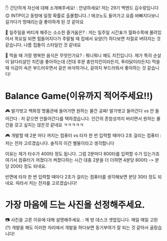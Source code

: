 ✋ 간단하게 자신에 대해 소개해주세요!
: 안녕하세요! 저는 29기 백엔드 김수랑입니다😊 INTP이고 동방에 일정 확률로 출몰합니다..!
 에코노도 들어가고 요즘 바빠지다보니 길가다가 멍때리는걸 좋아하게 된 것 같아요
 
🎁 일주일을 버티게 해주는 소소한 즐거움은? 
: 저는 일주일 시간표가 월화수목에 몰려있어서 목요일 되면 힘들어지다가 주말될 때 집에서 요양(?) 하다보면 저절로 버텨지는 것 같습니다.
나름 집돌이 스타일인 것 같네요
  
👅 먹을 때 가장 행복한 음식은 무엇인가요?
: 뭐니뭐니 해도 치킨입니다. 제가 특히 순살이 닭다리살인 치킨을 좋아하는데 (전대 후문 충만치킨이라든지, 푸라닭이라든지)
먹을 때 식감이 속은 부드러우면서 겉은 바삭하거나, 겉까지 부드러워서 좋아하는 것 같습니다!
 
# Balance Game(이유까지 적어주세요!!)

🎮 발가벗고 백화정 명품관에 들어가면 원하는 물건 공짜! 발가벗고 들어간다 vs 안 들어간다
: 저 같으면 안들어간다를 택하겠습니다.
인간의 존엄성까지 버리면서 원하는 물건을 갖고 싶지는 않은것 같네요 ㅋㅋㅋㅋㅋ

🎮 개발할 때 2분 마다 꺼지는 컴퓨터 vs 타자 한 번 입력할 때마다 2초 걸리는 컴퓨터
: 저는 전자 고르겠습니다. 솔직히 이건 벨붕이라고 생각합니다

이유는
제가 타수가 400타 정도 됩니다. 그럼 2분마다 800타를 입력할 수가 있는거죠
여기서 컴퓨터가 꺼졌다가 켜졌다하는 시간 대충 2분을 더 더하면 4분당 800타 -> 분당 200타 정도 되네요.

반면에 타자 한 번 입력할 때마다 2초가 걸리는 컴퓨터를 생각해보면
분당 30타 정도 되네요. 따라서 저는 전자를 고르겠습니다!


# 가장 마음에 드는 사진을 선정해주세요. 
📷 사진을 고른 이유에 대해 설명해주세요. 
: 제 방 데스크 셋업입니다. 매일 매일 고된(?) 개발을 해도 이러한 자리에서 개발을 하다보면 동기부여가 잘 되는 것 같아서 골랐습니다!